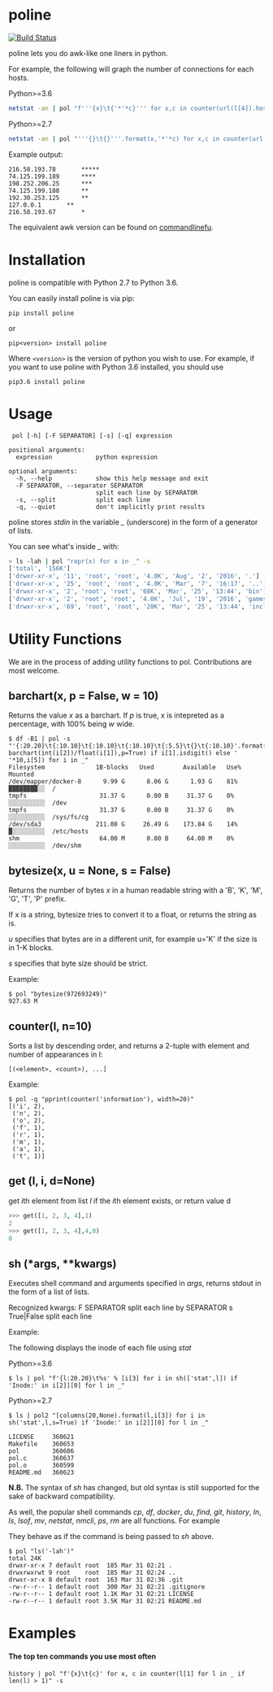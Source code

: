 # poline

[![Build Status](https://jenkins-poline.hotbed.io/buildStatus/icon?job=poline-poline)](https://jenkins-poline.hotbed.io/job/poline-poline/)

poline lets you do awk-like one liners in python.

For example, the following will graph the number of connections for each hosts.

Python>=3.6
```bash
netstat -an | pol "f'''{x}\t{'*'*c}''' for x,c in counter(url(l[4]).hostname for l in _ if get(l,5)=='ESTABLISHED')" -s
```

Python>=2.7
```bash
netstat -an | pol "'''{}\t{}'''.format(x,'*'*c) for x,c in counter(url(l[4]).hostname for l in _ if get(l,5)=='ESTABLISHED')" -s
```
Example output:

```
216.58.193.78	    *****
74.125.199.189	    ****
198.252.206.25	    ***
74.125.199.188	    **
192.30.253.125	    **
127.0.0.1	    **
216.58.193.67	    *
```

The equivalent awk version can be found on [commandlinefu](http://www.commandlinefu.com/commands/view/2012/graph-of-connections-for-each-hosts).

# Installation

poline is compatible with Python 2.7 to Python 3.6.

You can easily install poline is via pip:

```
pip install poline
```

or

```
pip<version> install poline
```

Where `<version>` is the version of python you wish to use. For example, if you want to use poline with Python 3.6 installed, you should use

```
pip3.6 install poline
```

# Usage

```
 pol [-h] [-F SEPARATOR] [-s] [-q] expression

positional arguments:
  expression            python expression

optional arguments:
  -h, --help            show this help message and exit
  -F SEPARATOR, --separator SEPARATOR
                        split each line by SEPARATOR
  -s, --split           split each line
  -q, --quiet           don't implicitly print results

```

poline stores *stdin* in the variable *_* (underscore) in the form of a generator of lists.

You can see what's inside *_* with:

```bash
> ls -lah | pol "repr(x) for x in _" -s
['total', '156K']
['drwxr-xr-x', '11', 'root', 'root', '4.0K', 'Aug', '2', '2016', '.']
['drwxr-xr-x', '25', 'root', 'root', '4.0K', 'Mar', '7', '16:17', '..']
['drwxr-xr-x', '2', 'root', 'root', '68K', 'Mar', '25', '13:44', 'bin']
['drwxr-xr-x', '2', 'root', 'root', '4.0K', 'Jul', '19', '2016', 'games']
['drwxr-xr-x', '69', 'root', 'root', '20K', 'Mar', '25', '13:44', 'include']
```

# Utility Functions

We are in the process of adding utility functions to pol. Contributions are most welcome.



## barchart(x, p = False, w = 10)

Returns the value *x* as a barchart. If *p* is true, x is intepreted as a percentage, with 100% being *w* wide.

```
$ df -B1 | pol -s "'{:20.20}\t{:10.10}\t{:10.10}\t{:10.10}\t{:5.5}\t{}\t{:10.10}'.format(i[0],bytesize(i[1]),bytesize(i[2]),bytesize(i[3]),i[4], barchart(int(i[2])/float(i[1]),p=True) if i[1].isdigit() else ' '*10,i[5]) for i in _"
Filesystem          	1B-blocks 	Used      	Available 	Use% 	          	Mounted
/dev/mapper/docker-8	  9.99 G  	  8.06 G  	  1.93 G  	81%  	▓▓▓▓▓▓▓▓░░	/
tmpfs               	 31.37 G  	  0.00 B  	 31.37 G  	0%   	░░░░░░░░░░	/dev
tmpfs               	 31.37 G  	  0.00 B  	 31.37 G  	0%   	░░░░░░░░░░	/sys/fs/cg
/dev/sda3           	211.08 G  	 26.49 G  	173.84 G  	14%  	▓░░░░░░░░░	/etc/hosts
shm                 	 64.00 M  	  0.00 B  	 64.00 M  	0%   	░░░░░░░░░░	/dev/shm

```

## bytesize(x, u = None, s = False)

Returns the number of bytes *x* in a human readable string with a 'B', 'K', 'M', 'G', 'T', 'P' prefix.

If x is a string, bytesize tries to convert it to a float, or returns the string as is.

*u* specifies that bytes are in a different unit, for example u='K' if the size is in 1-K blocks.

*s* specifies that byte size should be strict.

Example:

```
$ pol "bytesize(972693249)"
927.63 M
```

## counter(l, n=10)

Sorts a list by descending order, and returns a 2-tuple with element and number of appearances in l:

```
[(<element>, <count>), ...]
```

Example:

```
$ pol -q "pprint(counter('information'), width=20)"
[('i', 2),
 ('n', 2),
 ('o', 2),
 ('f', 1),
 ('r', 1),
 ('m', 1),
 ('a', 1),
 ('t', 1)]
```

## get (l, i, d=None)

get *i*th element from list *l* if the *i*th element exists, or return value d

```python
>>> get([1, 2, 3, 4],1)
2
>>> get([1, 2, 3, 4],4,0)
0
```


## sh (*args, **kwargs)

Executes shell command and arguments specified in *args*, returns stdout in the form of a list of lists.

Recognized kwargs:
F SEPARATOR     split each line by SEPARATOR
s True|False    split each line

Example:

The following displays the inode of each file using *stat*

Python>=3.6
```
$ ls | pol "f'{l:20.20}\t%s' % [i[3] for i in sh(['stat',l]) if 'Inode:' in i[2]][0] for l in _"
```

Python>=2.7
```
$ ls | pol2 "[columns(20,None).format(l,i[3]) for i in sh('stat',l,s=True) if 'Inode:' in i[2]][0] for l in _"
```

```
LICENSE   	360621
Makefile  	360653
pol       	360606
pol.c     	360637
pol.o     	360599
README.md 	360623
```

**N.B.** The syntax of *sh* has changed, but old syntax is still supported for the sake of backward compatibility.

As well, the popular shell commands *cp*, *df*, *docker*, *du*, *find*, *git*, *history*, *ln*, *ls*, *lsof*, *mv*, *netstat*, *nmcli*, *ps*, *rm* are all functions. For example

They behave as if the command is being passed to *sh* above.

```
$ pol "ls('-lah')"
total 24K
drwxr-xr-x 7 default root  185 Mar 31 02:21 .
drwxrwxrwt 9 root    root  185 Mar 31 02:24 ..
drwxr-xr-x 8 default root  163 Mar 31 02:36 .git
-rw-r--r-- 1 default root  300 Mar 31 02:21 .gitignore
-rw-r--r-- 1 default root 1.1K Mar 31 02:21 LICENSE
-rw-r--r-- 1 default root 3.5K Mar 31 02:21 README.md
```

# Examples

#### The top ten commands you use most often
```
history | pol "f'{x}\t{c}' for x, c in counter(l[1] for l in _ if len(l) > 1)" -s
```

